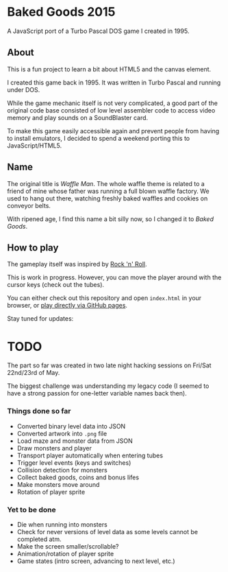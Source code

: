 # Baked Goods 2015

A JavaScript port of a Turbo Pascal DOS game I created in 1995.

## About

This is a fun project to learn a bit about HTML5 and the canvas element.

I created this game back in 1995. It was written in Turbo Pascal and
running under DOS.

While the game mechanic itself is not very complicated, a good part of
the original code base consisted of low level assembler code to access
video memory and play sounds on a SoundBlaster card.

To make this game easily accessible again and prevent people from having
to install emulators, I decided to spend a weekend porting this to
JavaScript/HTML5.

## Name

The original title is _Waffle Man_. The whole waffle theme is related to
a friend of mine whose father was running a full blown waffle factory.
We used to hang out there, watching freshly baked waffles and cookies
on conveyor belts.

With ripened age, I find this name a bit silly now, so I changed it to
_Baked Goods_.

## How to play

The gameplay itself was inspired by [Rock 'n' Roll](http://en.wikipedia.org/wiki/Rock_%27n%27_Roll_%28video_game%29).

This is work in progress. However, you can move the player around with
the cursor keys (check out the tubes).

You can either check out this repository and open `index.html` in your
browser, or [play directly via GitHub pages](http://mpm.github.io/baked-goods/).

Stay tuned for updates:

# TODO

The part so far was created in two late night hacking sessions on
Fri/Sat 22nd/23rd of May.

The biggest challenge was understanding my legacy code (I seemed to have
a strong passion for one-letter variable names back then).

### Things done so far

* Converted binary level data into JSON
* Converted artwork into `.png` file
* Load maze and monster data from JSON
* Draw monsters and player
* Transport player automatically when entering tubes
* Trigger level events (keys and switches)
* Collision detection for monsters
* Collect baked goods, coins and bonus lifes
* Make monsters move around
* Rotation of player sprite

### Yet to be done

* Die when running into monsters
* Check for never versions of level data as some levels cannot be
  completed atm.
* Make the screen smaller/scrollable?
* Animation/rotation of player sprite
* Game states (intro screen, advancing to next level, etc.)

